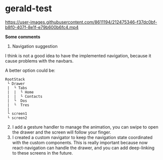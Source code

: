 # gerald-test

https://user-images.githubusercontent.com/8611194/212475346-f37dc0bf-b8f0-407f-8e1f-e79b600b6fc4.mp4

**Some comments**
1. Navigation suggestion

I think is not a good idea to have the implemented navigation, because it cause problems with the navbars.

A better option could be:


    RootStack
     └ Drawer
     |  └ Tabs
     |  |  └ Home
     |  |  └ Contacts
     |  └  Dos
     |  └  Tres
     |
     └ screen1
     └ screen2

2. I add a gesture handler to manage the animation, you can swipe to open the drawer and the screen will follow your finger.
3. I created a custom navigator to keep the navigation state coordinated with the custom components. This is really important because now react-navigation can handle the drawer, and you can add deep-linking to these screens in the future.
